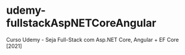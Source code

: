 # udemy-fullstackAspNETCoreAngular
Curso Udemy -  Seja Full-Stack com Asp.NET Core, Angular + EF Core [2021]
